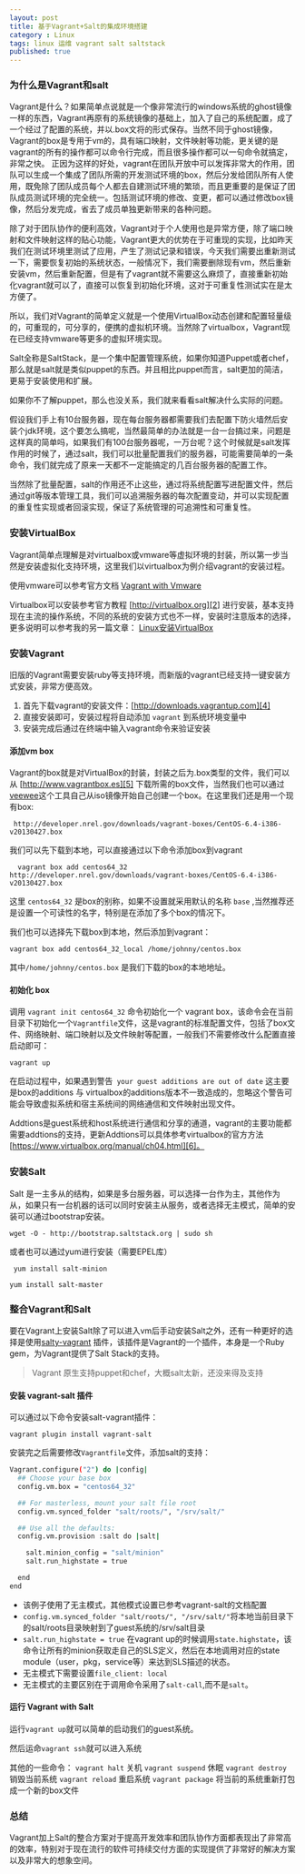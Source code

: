 ```yaml
---
layout: post
title: 基于Vagrant+Salt的集成环境搭建
category : Linux
tags: linux 运维 vagrant salt saltstack
published: true
---
```


### 为什么是Vagrant和salt

Vagrant是什么？如果简单点说就是一个像非常流行的windows系统的ghost镜像一样的东西，Vagrant再原有的系统镜像的基础上，加入了自己的系统配置，成了一个经过了配置的系统，并以.box文将的形式保存。当然不同于ghost镜像，Vagrant的box是专用于vm的，具有端口映射，文件映射等功能，更关键的是vagrant的所有的操作都可以命令行完成，而且很多操作都可以一句命令就搞定，非常之快。
正因为这样的好处，vagrant在团队开放中可以发挥非常大的作用，团队可以生成一个集成了团队所需的开发测试环境的box，然后分发给团队所有人使用，既免除了团队成员每个人都去自建测试环境的繁琐，而且更重要的是保证了团队成员测试环境的完全统一。包括测试环境的修改、变更，都可以通过修改box镜像，然后分发完成，省去了成员单独更新带来的各种问题。

除了对于团队协作的便利高效，Vagrant对于个人使用也是异常方便，除了端口映射和文件映射这样的贴心功能，Vagrant更大的优势在于可重现的实现，比如昨天我们在测试环境里测试了应用，产生了测试记录和错误，今天我们需要出重新测试一下，需要恢复初始的系统状态，一般情况下，我们需要删除现有vm，然后重新安装vm，然后重新配置，但是有了vagrant就不需要这么麻烦了，直接重新初始化vagrant就可以了，直接可以恢复到初始化环境，这对于可重复性测试实在是太方便了。

所以，我们对Vagrant的简单定义就是一个使用VirtualBox动态创建和配置轻量级的，可重现的，可分享的，便携的虚拟机环境。当然除了virtualbox，Vagrant现在已经支持vmware等更多的虚拟环境实现。

Salt全称是SaltStack，是一个集中配置管理系统，如果你知道Puppet或者chef，那么就是salt就是类似puppet的东西。并且相比puppet而言，salt更加的简洁，更易于安装使用和扩展。

如果你不了解puppet，那么也没关系，我们就来看看salt解决什么实际的问题。

假设我们手上有10台服务器，现在每台服务器都需要我们去配置下防火墙然后安装个jdk环境，这个要怎么搞呢，当然最简单的办法就是一台一台搞过来，问题是这样真的简单吗，如果我们有100台服务器呢，一万台呢？这个时候就是salt发挥作用的时候了，通过salt，我们可以批量配置我们的服务器，可能需要简单的一条命令，我们就完成了原来一天都不一定能搞定的几百台服务器的配置工作。

当然除了批量配置，salt的作用还不止这些，通过将系统配置写进配置文件，然后通过git等版本管理工具，我们可以追溯服务器的每次配置变动，并可以实现配置的重复性实现或者回滚实现，保证了系统管理的可追溯性和可重复性。

<!--more-->

### 安装VirtualBox

Vagrant简单点理解是对virtualbox或vmware等虚拟环境的封装，所以第一步当然是安装虚拟化支持环境，这里我们以virtualbox为例介绍vagrant的安装过程。

使用vmware可以参考官方文档 [Vagrant with Vmware][1]

Virtualbox可以安装参考官方教程 [http://virtualbox.org][2] 进行安装，基本支持现在主流的操作系统，不同的系统的安装方式也不一样，安装时注意版本的选择，更多说明可以参考我的另一篇文章： [Linux安装VirtualBox][3]

### 安装Vagrant

旧版的Vagrant需要安装ruby等支持环境，而新版的vagrant已经支持一键安装方式安装，非常方便高效。

 1. 首先下载vagrant的安装文件：[http://downloads.vagrantup.com][4]
 2. 直接安装即可，安装过程将自动添加 `vagrant` 到系统环境变量中
 3. 安装完成后通过在终端中输入vagrant命令来验证安装

#### 添加vm box

Vagrant的box就是对VirtualBox的封装，封装之后为.box类型的文件，我们可以从 [http://www.vagrantbox.es][5] 下载所需的box文件，当然我们也可以通过 [veewee](https://github.com/jedi4ever/veewee)这个工具自己从iso镜像开始自己创建一个box。在这里我们还是用一个现有box:

` http://developer.nrel.gov/downloads/vagrant-boxes/CentOS-6.4-i386-v20130427.box`

我们可以先下载到本地，可以直接通过以下命令添加box到vagrant

`  vagrant box add centos64_32  http://developer.nrel.gov/downloads/vagrant-boxes/CentOS-6.4-i386-v20130427.box`

这里 ` centos64_32 ` 是box的别称，如果不设置就采用默认的名称 ` base ` ,当然推荐还是设置一个可读性的名字，特别是在添加了多个box的情况下。

我们也可以选择先下载box到本地，然后添加到vagrant：

` vagrant box add centos64_32_local /home/johnny/centos.box `

其中` /home/johnny/centos.box ` 是我们下载的box的本地地址。

#### 初始化 box

调用 ` vagrant init centos64_32 ` 命令初始化一个 vagrant box，该命令会在当前目录下初始化一个`Vagrantfile`文件，这是vagrant的标准配置文件，包括了box文件、网络映射、端口映射以及文件映射等配置，一般我们不需要修改什么配置直接启动即可：

` vagrant up `

在启动过程中，如果遇到警告`  your guest additions are out of date ` 这主要是box的additions 与 virtualbox的additions版本不一致造成的，忽略这个警告可能会导致虚拟系统和宿主系统间的网络通信和文件映射出现文件。

Addtions是guest系统和host系统进行通信和分享的通道，vagrant的主要功能都需要addtions的支持，更新Addtions可以具体参考virtualbox的官方方法[https://www.virtualbox.org/manual/ch04.html][6]。

### 安装Salt

Salt 是一主多从的结构，如果是多台服务器，可以选择一台作为主，其他作为从，如果只有一台机器的话可以同时安装主从服务，或者选择无主模式，简单的安装可以通过bootstrap安装。

` wget -O - http://bootstrap.saltstack.org | sudo sh `

或者也可以通过yum进行安装（需要EPEL库）

` yum install salt-minion`

` yum install salt-master `

### 整合Vagrant和Salt

要在Vagrant上安装Salt除了可以进入vm后手动安装Salt之外，还有一种更好的选择是使用[salty-vagrant][7] 插件，该插件是Vagrant的一个插件，本身是一个Ruby gem，为Vagrant提供了Salt Stack的支持。

> Vagrant 原生支持puppet和chef，大概salt太新，还没来得及支持

#### 安装 vagrant-salt 插件

可以通过以下命令安装salt-vagrant插件：

` vagrant plugin install vagrant-salt `

安装完之后需要修改`Vagrantfile`文件，添加salt的支持：

``` bash
Vagrant.configure("2") do |config|
  ## Choose your base box
  config.vm.box = "centos64_32"

  ## For masterless, mount your salt file root
  config.vm.synced_folder "salt/roots/", "/srv/salt/"

  ## Use all the defaults:
  config.vm.provision :salt do |salt|

    salt.minion_config = "salt/minion"
    salt.run_highstate = true

  end
end
```
+ 该例子使用了无主模式，其他模式设置已参考vagrant-salt的文档配置
+ ` config.vm.synced_folder "salt/roots/", "/srv/salt/" `将本地当前目录下的salt/roots目录映射到了guest系统的/srv/salt目录
+ ` salt.run_highstate = true ` 在vagrant up的时候调用`state.highstate`，该命令让所有的minion获取走自己的SLS定义，然后在本地调用对应的state module（user，pkg，service等）来达到SLS描述的状态。
+ 无主模式下需要设置`file_client: local`
+ 无主模式的主要区别在于调用命令采用了` salt-call `,而不是`salt`。

#### 运行 Vagrant with Salt

运行`vagrant up`就可以简单的启动我们的guest系统。

然后运命`vagrant ssh`就可以进入系统

其他的一些命令：
`vagrant halt` 关机
`vagrant suspend` 休眠
`vagrant destroy` 销毁当前系统
`vagrant reload` 重启系统
`vagrant package` 将当前的系统重新打包成一个新的box文件

### 总结

Vagrant加上Salt的整合方案对于提高开发效率和团队协作方面都表现出了非常高的效率，特别对于现在流行的软件可持续交付方面的实现提供了非常好的解决方案以及非常大的想象空间。

  [1]: http://www.vagrantup.com/vmware
  [2]: http://virtualbox.org/
  [3]: http://thinkjet.me/linux-install-virtualbox.html
  [4]: http://downloads.vagrantup.com/
  [5]: http://www.vagrantbox.es/
  [6]: https://www.virtualbox.org/manual/ch04.html
  [7]: https://github.com/saltstack/salty-vagrant